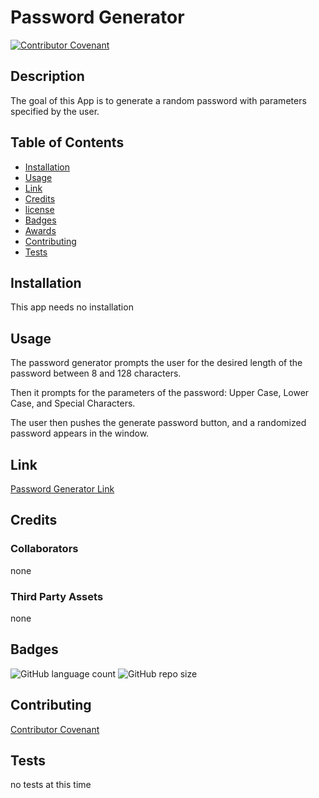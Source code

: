 # Password Generator 
[![Contributor Covenant](https://img.shields.io/badge/Contributor%20Covenant-v2.0%20adopted-ff69b4.svg)](code_of_conduct.md)
                                                                                            
 ## Description
        
The goal of this App is to generate a random password with parameters specified by the user.

            
## Table of Contents

- [Installation](#Installation)
- [Usage](#Usage)
- [Link](#Link)
- [Credits](#credits)
- [license](#license)
- [Badges](#Badges)
- [Awards](#Awards)
- [Contributing](#Contributing)
- [Tests](#Tests)
            
            
## Installation

This app needs no installation 
        

## Usage 
        
The password generator prompts the user for the desired length of the password between 8 and 128 characters. 

Then it prompts for the parameters of the password: Upper Case, Lower Case, and Special Characters.

The user then pushes the generate password button, and a randomized password appears in the window.

## Link

[Password Generator Link](https://dyoder838.github.io/dans_password_generator_ptdux/)


            
## Credits

### Collaborators
            
none

### Third Party Assets
            
none

## Badges

![GitHub language count](https://img.shields.io/github/languages/count/dyoder838/dans_password_generator_ptdux)
![GitHub repo size](https://img.shields.io/github/repo-size/dyoder838/dans_password_generator_ptdux)
            
## Contributing

[Contributor Covenant](.CODE_OF_CONDUCT.md)
            
            
## Tests

no tests at this time 